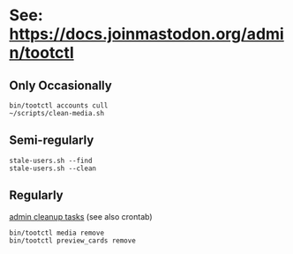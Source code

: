 # See: https://docs.joinmastodon.org/admin/tootctl

## Only Occasionally 
```
bin/tootctl accounts cull
~/scripts/clean-media.sh
```

## Semi-regularly

```
stale-users.sh --find
stale-users.sh --clean
```

## Regularly

[admin cleanup tasks](https://docs.joinmastodon.org/admin/setup/) (see also crontab)

```
bin/tootctl media remove
bin/tootctl preview_cards remove
```
